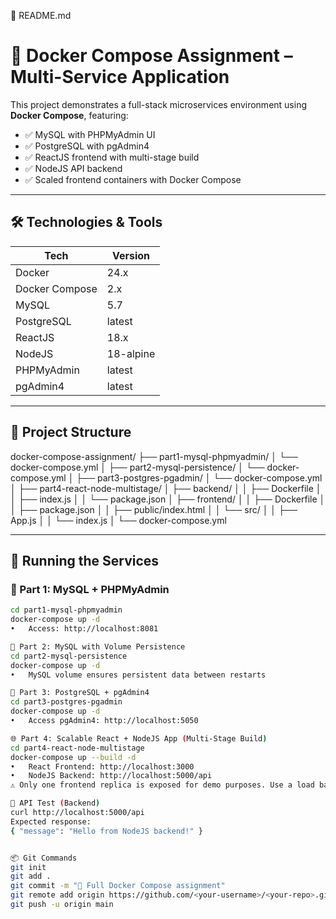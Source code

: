 📄 README.md
# 🐳 Docker Compose Assignment – Multi-Service Application

This project demonstrates a full-stack microservices environment using **Docker Compose**, featuring:

- ✅ MySQL with PHPMyAdmin UI
- ✅ PostgreSQL with pgAdmin4
- ✅ ReactJS frontend with multi-stage build
- ✅ NodeJS API backend
- ✅ Scaled frontend containers with Docker Compose

---

## 🛠️ Technologies & Tools

| Tech            | Version     |
|-----------------|-------------|
| Docker          | 24.x        |
| Docker Compose  | 2.x         |
| MySQL           | 5.7         |
| PostgreSQL      | latest      |
| ReactJS         | 18.x        |
| NodeJS          | 18-alpine   |
| PHPMyAdmin      | latest      |
| pgAdmin4        | latest      |

---

## 📁 Project Structure

docker-compose-assignment/
├── part1-mysql-phpmyadmin/
│ └── docker-compose.yml
│
├── part2-mysql-persistence/
│ └── docker-compose.yml
│
├── part3-postgres-pgadmin/
│ └── docker-compose.yml
│
├── part4-react-node-multistage/
│ ├── backend/
│ │ ├── Dockerfile
│ │ ├── index.js
│ │ └── package.json
│ ├── frontend/
│ │ ├── Dockerfile
│ │ ├── package.json
│ │ ├── public/index.html
│ │ └── src/
│ │ ├── App.js
│ │ └── index.js
│ └── docker-compose.yml

---

## 🚀 Running the Services

### 🧪 Part 1: MySQL + PHPMyAdmin

```bash
cd part1-mysql-phpmyadmin
docker-compose up -d
•	Access: http://localhost:8081

💾 Part 2: MySQL with Volume Persistence
cd part2-mysql-persistence
docker-compose up -d
•	MySQL volume ensures persistent data between restarts

🐘 Part 3: PostgreSQL + pgAdmin4
cd part3-postgres-pgadmin
docker-compose up -d
•	Access pgAdmin4: http://localhost:5050

🌐 Part 4: Scalable React + NodeJS App (Multi-Stage Build)
cd part4-react-node-multistage
docker-compose up --build -d
•	React Frontend: http://localhost:3000
•	NodeJS Backend: http://localhost:5000/api
⚠️ Only one frontend replica is exposed for demo purposes. Use a load balancer for multi-replica routing.

🧪 API Test (Backend)
curl http://localhost:5000/api
Expected response:
{ "message": "Hello from NodeJS backend!" }


📦 Git Commands
git init
git add .
git commit -m "🚀 Full Docker Compose assignment"
git remote add origin https://github.com/<your-username>/<your-repo>.git
git push -u origin main
